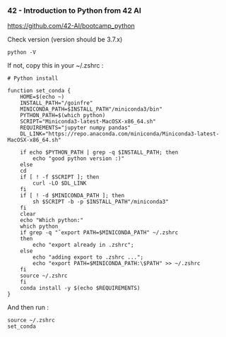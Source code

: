 ### 42 - Introduction to Python from 42 AI
https://github.com/42-AI/bootcamp_python

Check version (version should be 3.7.x)
```
python -V
```

If not, copy this in your ~/.zshrc :
```
# Python install

function set_conda {
	HOME=$(echo ~)
	INSTALL_PATH="/goinfre"
	MINICONDA_PATH=$INSTALL_PATH"/miniconda3/bin"
	PYTHON_PATH=$(which python)
	SCRIPT="Miniconda3-latest-MacOSX-x86_64.sh"
	REQUIREMENTS="jupyter numpy pandas"
	DL_LINK="https://repo.anaconda.com/miniconda/Miniconda3-latest-MacOSX-x86_64.sh"

	if echo $PYTHON_PATH | grep -q $INSTALL_PATH; then
		echo "good python version :)"
	else
	cd
	if [ ! -f $SCRIPT ]; then
		curl -LO $DL_LINK
	fi
	if [ ! -d $MINICONDA_PATH ]; then
		sh $SCRIPT -b -p $INSTALL_PATH"/miniconda3"
	fi
	clear
	echo "Which python:"
	which python
	if grep -q "ˆexport PATH=$MINICONDA_PATH" ~/.zshrc
	then
		echo "export already in .zshrc";
	else
		echo "adding export to .zshrc ...";
		echo "export PATH=$MINICONDA_PATH:\$PATH" >> ~/.zshrc
	fi
	source ~/.zshrc
	fi
	conda install -y $(echo $REQUIREMENTS)
}
```

And then run :
```
source ~/.zshrc
set_conda
```
